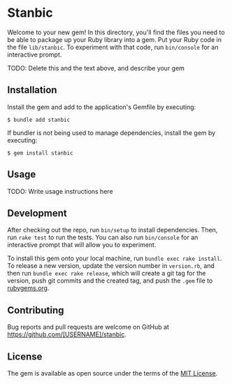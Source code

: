 # Stanbic

Welcome to your new gem! In this directory, you'll find the files you need to be able to package up your Ruby library into a gem. Put your Ruby code in the file `lib/stanbic`. To experiment with that code, run `bin/console` for an interactive prompt.

TODO: Delete this and the text above, and describe your gem

## Installation

Install the gem and add to the application's Gemfile by executing:

    $ bundle add stanbic

If bundler is not being used to manage dependencies, install the gem by executing:

    $ gem install stanbic

## Usage

TODO: Write usage instructions here

## Development

After checking out the repo, run `bin/setup` to install dependencies. Then, run `rake test` to run the tests. You can also run `bin/console` for an interactive prompt that will allow you to experiment.

To install this gem onto your local machine, run `bundle exec rake install`. To release a new version, update the version number in `version.rb`, and then run `bundle exec rake release`, which will create a git tag for the version, push git commits and the created tag, and push the `.gem` file to [rubygems.org](https://rubygems.org).

## Contributing

Bug reports and pull requests are welcome on GitHub at https://github.com/[USERNAME]/stanbic.

## License

The gem is available as open source under the terms of the [MIT License](https://opensource.org/licenses/MIT).
